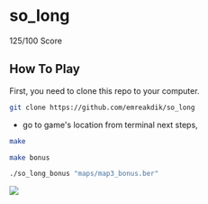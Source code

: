 # so_long
125/100 Score

## How To Play
First, you need to clone this repo to your computer.
```bash
git clone https://github.com/emreakdik/so_long
```
 - go to game's location from terminal
next steps,
```bash
make
```
```bash
make bonus
```
```bash
./so_long_bonus "maps/map3_bonus.ber"
```

![](https://gifyu.com/image/S47Ur)

